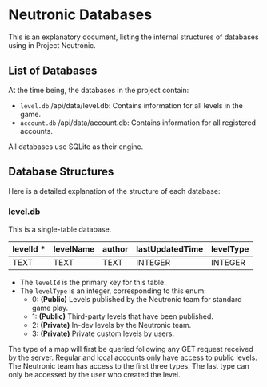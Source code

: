 # Neutronic Databases

This is an explanatory document, listing the internal structures of databases using in Project Neutronic.

## List of Databases

At the time being, the databases in the project contain:
- `level.db` /api/data/level.db: Contains information for all levels in the game.
- `account.db` /api/data/account.db: Contains information for all registered accounts.

All databases use SQLite as their engine.

## Database Structures

Here is a detailed explanation of the structure of each database:

### level.db

This is a single-table database.

| levelId * | levelName | author | lastUpdatedTime | levelType |
|-----------|-----------|--------|-----------------|-----------|
| TEXT      | TEXT      | TEXT   | INTEGER         | INTEGER   |

- The `levelId` is the primary key for this table.
- The `levelType` is an integer, corresponding to this enum:
    - 0: **(Public)** Levels published by the Neutronic team for standard game play.
    - 1: **(Public)** Third-party levels that have been published.
    - 2: **(Private)** In-dev levels by the Neutronic team.
    - 3: **(Private)** Private custom levels by users.

The type of a map will first be queried following any GET request received by the server.
Regular and local accounts only have access to public levels. The Neutronic team has access to the first three types. The last type can only be accessed by the user who created the level.